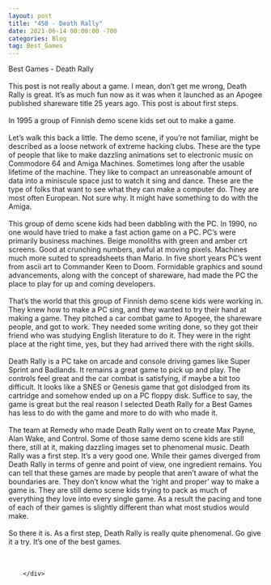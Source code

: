 ```yaml
---
layout: post
title: "450 - Death Rally"
date: 2021-06-14 00:00:00 -700
categories: Blog
tag: Best_Games
---
```


<div class="blog-content">
				<div class="paragraph"><span><span>Best Games - Death Rally</span></span><br><span></span><br><span><span>This post is not really about a game. I mean, don&rsquo;t get me wrong, Death Rally is great. It&rsquo;s as much fun now as it was when it launched as an Apogee published shareware title 25 years ago. This post is about first steps.</span></span><br><span></span><br><span><span>In 1995 a group of Finnish demo scene kids set out to make a game.</span></span><br><span></span><br><span><span>Let&rsquo;s walk this back a little. The demo scene, if you&rsquo;re not familiar, might be described as a loose network of extreme hacking clubs. These are the type of people that like to make dazzling animations set to electronic music on Commodore 64 and Amiga Machines. Sometimes long after the usable lifetime of the machine. They like to compact an unreasonable amount of data into a miniscule space just to watch it sing and dance. These are the type of folks that want to see what they can make a computer do. They are most often European. Not sure why. It might have something to do with the Amiga.</span></span><br><span></span><br><span><span>This group of demo scene kids had been dabbling with the PC. In 1990, no one would have tried to make a fast action game on a PC. PC&rsquo;s were primarily business machines. Beige monoliths with green and amber crt screens. Good at crunching numbers, awful at moving pixels. Machines much more suited to spreadsheets than Mario. In five short years PC&rsquo;s went from ascii art to Commander Keen to Doom. Formidable graphics and sound advancements, along with the concept of shareware, had made the PC the place to play for up and coming developers.</span></span><br><span></span><br><span><span>That&rsquo;s the world that this group of Finnish demo scene kids were working in. They knew how to make a PC sing, and they wanted to try their hand at making a game. They pitched a car combat game to Apogee, the shareware people, and got to work. They needed some writing done, so they got their friend who was studying English literature to do it. They were in the right place at the right time, yes, but they had arrived there with the right skills.&nbsp;</span></span><br><span></span><br><span><span>Death Rally is a PC take on arcade and console driving games like Super Sprint and Badlands. It remains a great game to pick up and play. The controls feel great and the car combat is satisfying, if maybe a bit too difficult. It looks like a SNES or Genesis game that got dislodged from its cartridge and somehow ended up on a PC floppy disk. Suffice to say, the game is great but the real reason I selected Death Rally for a Best Games has less to do with the game and more to do with who made it.</span></span><br><span></span><br><span><span>The team at Remedy who made Death Rally went on to create Max Payne, Alan Wake, and Control. Some of those same demo scene kids are still there, still at it, making dazzling images set to phenomenal music. Death Rally was a first step. It&rsquo;s a very good one. While their games diverged from Death Rally in terms of genre and point of view, one ingredient remains. You can tell that these games are made by people that aren&rsquo;t aware of what the boundaries are. They don&rsquo;t know what the &lsquo;right and proper&rsquo; way to make a game is. They are still demo scene kids trying to pack as much of everything they love into every single game. As a result the pacing and tone of each of their games is slightly different than what most studios would make.&nbsp;</span></span><br><span></span><br><span><span>So there it is. As a first step, Death Rally is really quite phenomenal. Go give it a try. It&rsquo;s one of the best games.</span></span><br><span></span><br>&#8203;</div>

		</div>
        